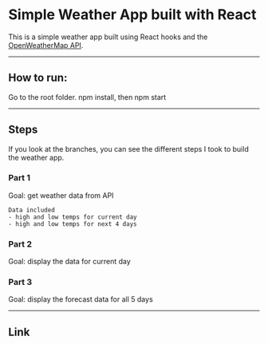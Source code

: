 # Simple Weather App built with React
This is a simple weather app built using React hooks and the [OpenWeatherMap API](https://openweathermap.org/api).

___

## How to run:

Go to the root folder.
npm install, then npm start

___

## Steps
If you look at the branches, you can see the different steps I took to build the weather app.

### Part 1
Goal: get weather data from API

```git
Data included
- high and low temps for current day
- high and low temps for next 4 days
```

### Part 2
Goal: display the data for current day

### Part 3
Goal: display the forecast data for all 5 days

___

## Link
[Live Demo]:https://yenapaek.github.io/weather-app/
